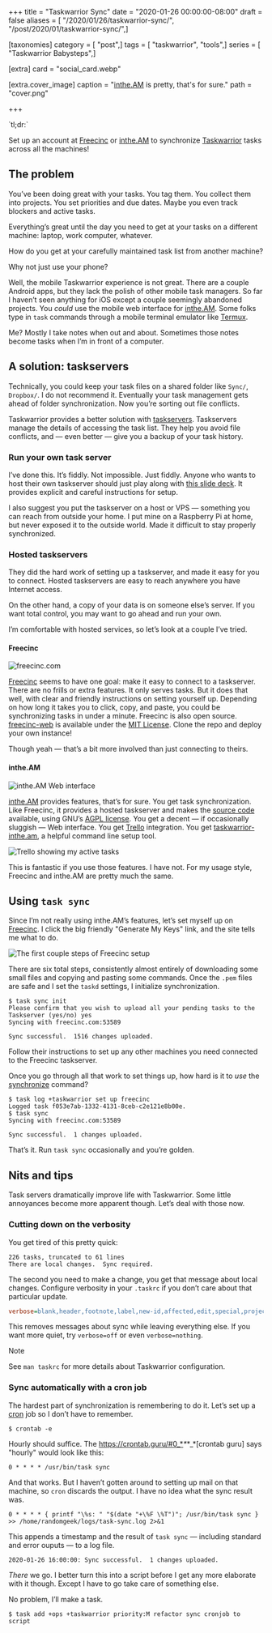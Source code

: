 +++
title = "Taskwarrior Sync"
date = "2020-01-26 00:00:00-08:00"
draft = false
aliases = [ "/2020/01/26/taskwarrior-sync/", "/post/2020/01/taskwarrior-sync/",]

[taxonomies]
category = [ "post",]
tags = [ "taskwarrior", "tools",]
series = [ "Taskwarrior Babysteps",]

[extra]
card = "social_card.webp"

[extra.cover_image]
caption = "[inthe.AM](https://inthe.am) is pretty, that's for sure."
path = "cover.png"

+++

<aside class="admonition">
    <p class="admonition-title">`tl;dr:`</p>

Set up an account at [Freecinc](https://freecinc.com) or
[inthe.AM](https://inthe.am) to synchronize
[Taskwarrior](https://taskwarrior.org) tasks across all the machines\!

</aside>

## The problem

You’ve been doing great with your tasks. You tag them. You collect them
into projects. You set priorities and due dates. Maybe you even track
blockers and active tasks.

Everything’s great until the day you need to get at your tasks on a
different machine: laptop, work computer, whatever.

How do you get at your carefully maintained task list from another
machine?

<aside class="admonition note">
    <p class="admonition-title">Why not just use your phone?</p>

Well, the mobile Taskwarrior experience is not great. There are a couple
Android apps, but they lack the polish of other mobile task managers. So
far I haven’t seen anything for iOS except a couple seemingly abandoned
projects. You *could* use the mobile web interface for
[inthe.AM](https://inthe.am). Some folks type in `task` commands through
a mobile terminal emulator like [Termux](https://termux.com/).

Me? Mostly I take notes when out and about. Sometimes those notes become
tasks when I’m in front of a computer.

</aside>

## A solution: taskservers

Technically, you could keep your task files on a shared folder like
`Sync/`, `Dropbox/`. I do not recommend it. Eventually your task
management gets ahead of folder synchronization. Now you’re sorting out
file conflicts.

Taskwarrior provides a better solution with
[taskservers](https://taskwarrior.org/docs/taskserver/why.html).
Taskservers manage the details of accessing the task list. They help you
avoid file conflicts, and — even better — give you a backup of your task
history.

### Run your own task server

I’ve done this. It’s fiddly. Not impossible. Just fiddly. Anyone who
wants to host their own taskserver should just play along with [this
slide
deck](https://gitpitch.com/GothenburgBitFactory/taskserver-setup#/). It
provides explicit and careful instructions for setup.

I also suggest you put the taskserver on a host or VPS — something you
can reach from outside your home. I put mine on a Raspberry Pi at home,
but never exposed it to the outside world. Made it difficult to stay
properly synchronized.

### Hosted taskservers

They did the hard work of setting up a taskserver, and made it easy for
you to connect. Hosted taskservers are easy to reach anywhere you have
Internet access.

On the other hand, a copy of your data is on someone else’s server. If
you want total control, you may want to go ahead and run your own.

I’m comfortable with hosted services, so let’s look at a couple I’ve
tried.

#### Freecinc

![freecinc.com](freecinc.png)

[Freecinc](https://freecinc.com) seems to have one goal: make it easy to
connect to a taskserver. There are no frills or extra features. It only
serves tasks. But it does that well, with clear and friendly
instructions on setting yourself up. Depending on how long it takes you
to click, copy, and paste, you could be synchronizing tasks in under a
minute. Freecinc is also open source.
[freecinc-web](https://github.com/freecinc/freecinc-web) is available
under the [MIT
License](https://github.com/freecinc/freecinc-web/blob/master/LICENSE).
Clone the repo and deploy your own instance\!

Though yeah — that’s a bit more involved than just connecting to theirs.

#### inthe.AM

![inthe.AM Web interface](inthe-am.png)

[inthe.AM](https://inthe.am) provides features, that’s for sure. You get
task synchronization. Like Freecinc, it provides a hosted taskserver and
makes the [source code](https://github.com/coddingtonbear/inthe.am)
available, using GNU’s [AGPL
license](https://github.com/coddingtonbear/inthe.am/blob/development/LICENSE).
You get a decent — if occasionally sluggish — Web interface. You get
[Trello](https://trello.com/) integration. You get
[taskwarrior-inthe.am](https://github.com/coddingtonbear/taskwarrior-inthe.am),
a helpful command line setup tool.

![Trello showing my active tasks](inthe-am-trello.png)

This is fantastic if you use those features. I have not. For my usage
style, Freecinc and inthe.AM are pretty much the same.

## Using `task sync`

Since I’m not really using inthe.AM’s features, let’s set myself up on
[Freecinc](https://freecinc.com). I click the big friendly "Generate My
Keys" link, and the site tells me what to do.

![The first couple steps of Freecinc setup](freecinc-setup.png)

There are six total steps, consistently almost entirely of downloading
some small files and copying and pasting some commands. Once the `.pem`
files are safe and I set the `taskd` settings, I initialize
synchronization.

    $ task sync init
    Please confirm that you wish to upload all your pending tasks to the Taskserver (yes/no) yes
    Syncing with freecinc.com:53589

    Sync successful.  1516 changes uploaded.

Follow their instructions to set up any other machines you need
connected to the Freecinc taskserver.

Once you go through all that work to set things up, how hard is it to
*use* the
[synchronize](https://taskwarrior.org/docs/commands/synchronize.html)
command?

    $ task log +taskwarrior set up freecinc
    Logged task f053e7ab-1332-4131-8ceb-c2e121e8b00e.
    $ task sync
    Syncing with freecinc.com:53589

    Sync successful.  1 changes uploaded.

That’s it. Run `task sync` occasionally and you’re golden.

## Nits and tips

Task servers dramatically improve life with Taskwarrior. Some little
annoyances become more apparent though. Let’s deal with those now.

### Cutting down on the verbosity

You get tired of this pretty quick:

    226 tasks, truncated to 61 lines
    There are local changes.  Sync required.

The second you need to make a change, you get that message about local
changes. Configure verbosity in your `.taskrc` if you don’t care about
that particular update.

``` ini
verbose=blank,header,footnote,label,new-id,affected,edit,special,project,filter,unwait
```

This removes messages about sync while leaving everything else. If you
want more quiet, try `verbose=off` or even `verbose=nothing`.

<aside class="admonition note">
    <p class="admonition-title">Note</p>

See `man taskrc` for more details about Taskwarrior configuration.

</aside>

### Sync automatically with a cron job

The hardest part of synchronization is remembering to do it. Let’s set
up a [cron](https://opensource.com/article/17/11/how-use-cron-linux) job
so I don’t have to remember.

    $ crontab -e

Hourly should suffice. The
<https://crontab.guru/#0_*>*\**\*\_\*\[crontab guru\] says "hourly"
would look like this:

    0 * * * * /usr/bin/task sync

And that works. But I haven’t gotten around to setting up mail on that
machine, so `cron` discards the output. I have no idea what the sync
result was.

    0 * * * * { printf "\%s: " "$(date "+\%F \%T")"; /usr/bin/task sync } >> /home/randomgeek/logs/task-sync.log 2>&1

This appends a timestamp and the result of `task sync` — including
standard and error ouputs — to a log file.

    2020-01-26 16:00:00: Sync successful.  1 changes uploaded.

*There* we go. I better turn this into a script before I get any more
elaborate with it though. Except I have to go take care of something
else.

No problem, I’ll make a task.

    $ task add +ops +taskwarrior priority:M refactor sync cronjob to script